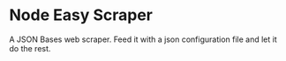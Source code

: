 # Node Easy Scraper

A JSON Bases web scraper.
Feed it with a json configuration file and let it do the rest.

